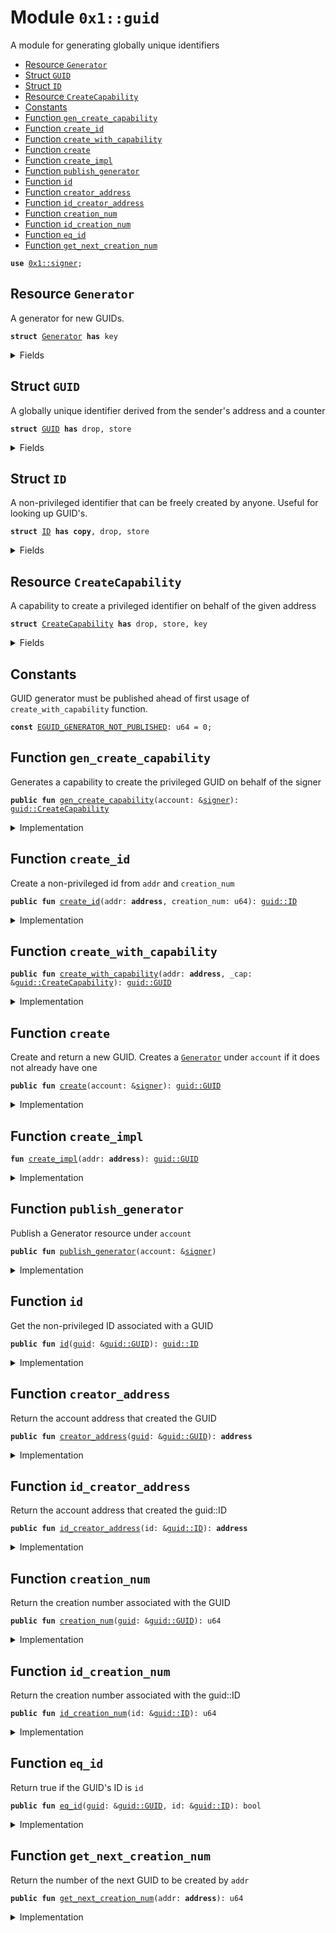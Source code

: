 
<a id="0x1_guid"></a>

# Module `0x1::guid`

A module for generating globally unique identifiers


-  [Resource `Generator`](#0x1_guid_Generator)
-  [Struct `GUID`](#0x1_guid_GUID)
-  [Struct `ID`](#0x1_guid_ID)
-  [Resource `CreateCapability`](#0x1_guid_CreateCapability)
-  [Constants](#@Constants_0)
-  [Function `gen_create_capability`](#0x1_guid_gen_create_capability)
-  [Function `create_id`](#0x1_guid_create_id)
-  [Function `create_with_capability`](#0x1_guid_create_with_capability)
-  [Function `create`](#0x1_guid_create)
-  [Function `create_impl`](#0x1_guid_create_impl)
-  [Function `publish_generator`](#0x1_guid_publish_generator)
-  [Function `id`](#0x1_guid_id)
-  [Function `creator_address`](#0x1_guid_creator_address)
-  [Function `id_creator_address`](#0x1_guid_id_creator_address)
-  [Function `creation_num`](#0x1_guid_creation_num)
-  [Function `id_creation_num`](#0x1_guid_id_creation_num)
-  [Function `eq_id`](#0x1_guid_eq_id)
-  [Function `get_next_creation_num`](#0x1_guid_get_next_creation_num)


<pre><code><b>use</b> <a href="">0x1::signer</a>;
</code></pre>



<a id="0x1_guid_Generator"></a>

## Resource `Generator`

A generator for new GUIDs.


<pre><code><b>struct</b> <a href="guid.md#0x1_guid_Generator">Generator</a> <b>has</b> key
</code></pre>



<details>
<summary>Fields</summary>


<dl>
<dt>
<code>counter: u64</code>
</dt>
<dd>
 A monotonically increasing counter
</dd>
</dl>


</details>

<a id="0x1_guid_GUID"></a>

## Struct `GUID`

A globally unique identifier derived from the sender's address and a counter


<pre><code><b>struct</b> <a href="guid.md#0x1_guid_GUID">GUID</a> <b>has</b> drop, store
</code></pre>



<details>
<summary>Fields</summary>


<dl>
<dt>
<code>id: <a href="guid.md#0x1_guid_ID">guid::ID</a></code>
</dt>
<dd>

</dd>
</dl>


</details>

<a id="0x1_guid_ID"></a>

## Struct `ID`

A non-privileged identifier that can be freely created by anyone. Useful for looking up GUID's.


<pre><code><b>struct</b> <a href="guid.md#0x1_guid_ID">ID</a> <b>has</b> <b>copy</b>, drop, store
</code></pre>



<details>
<summary>Fields</summary>


<dl>
<dt>
<code>creation_num: u64</code>
</dt>
<dd>
 If creation_num is <code>i</code>, this is the <code>i+1</code>th GUID created by <code>addr</code>
</dd>
<dt>
<code>addr: <b>address</b></code>
</dt>
<dd>
 Address that created the GUID
</dd>
</dl>


</details>

<a id="0x1_guid_CreateCapability"></a>

## Resource `CreateCapability`

A capability to create a privileged identifier on behalf of the given address


<pre><code><b>struct</b> <a href="guid.md#0x1_guid_CreateCapability">CreateCapability</a> <b>has</b> drop, store, key
</code></pre>



<details>
<summary>Fields</summary>


<dl>
<dt>
<code>addr: <b>address</b></code>
</dt>
<dd>

</dd>
</dl>


</details>

<a id="@Constants_0"></a>

## Constants


<a id="0x1_guid_EGUID_GENERATOR_NOT_PUBLISHED"></a>

GUID generator must be published ahead of first usage of <code>create_with_capability</code> function.


<pre><code><b>const</b> <a href="guid.md#0x1_guid_EGUID_GENERATOR_NOT_PUBLISHED">EGUID_GENERATOR_NOT_PUBLISHED</a>: u64 = 0;
</code></pre>



<a id="0x1_guid_gen_create_capability"></a>

## Function `gen_create_capability`

Generates a capability to create the privileged GUID on behalf of the signer


<pre><code><b>public</b> <b>fun</b> <a href="guid.md#0x1_guid_gen_create_capability">gen_create_capability</a>(account: &<a href="">signer</a>): <a href="guid.md#0x1_guid_CreateCapability">guid::CreateCapability</a>
</code></pre>



<details>
<summary>Implementation</summary>


<pre><code><b>public</b> <b>fun</b> <a href="guid.md#0x1_guid_gen_create_capability">gen_create_capability</a>(account: &<a href="">signer</a>): <a href="guid.md#0x1_guid_CreateCapability">CreateCapability</a> {
    <b>let</b> addr = <a href="_address_of">signer::address_of</a>(account);
    <b>if</b> (!<b>exists</b>&lt;<a href="guid.md#0x1_guid_Generator">Generator</a>&gt;(addr)) {
        <b>move_to</b>(account, <a href="guid.md#0x1_guid_Generator">Generator</a> { counter: 0 })
    };
    <a href="guid.md#0x1_guid_CreateCapability">CreateCapability</a> { addr }
}
</code></pre>



</details>

<a id="0x1_guid_create_id"></a>

## Function `create_id`

Create a non-privileged id from <code>addr</code> and <code>creation_num</code>


<pre><code><b>public</b> <b>fun</b> <a href="guid.md#0x1_guid_create_id">create_id</a>(addr: <b>address</b>, creation_num: u64): <a href="guid.md#0x1_guid_ID">guid::ID</a>
</code></pre>



<details>
<summary>Implementation</summary>


<pre><code><b>public</b> <b>fun</b> <a href="guid.md#0x1_guid_create_id">create_id</a>(addr: <b>address</b>, creation_num: u64): <a href="guid.md#0x1_guid_ID">ID</a> {
    <a href="guid.md#0x1_guid_ID">ID</a> { creation_num, addr }
}
</code></pre>



</details>

<a id="0x1_guid_create_with_capability"></a>

## Function `create_with_capability`



<pre><code><b>public</b> <b>fun</b> <a href="guid.md#0x1_guid_create_with_capability">create_with_capability</a>(addr: <b>address</b>, _cap: &<a href="guid.md#0x1_guid_CreateCapability">guid::CreateCapability</a>): <a href="guid.md#0x1_guid_GUID">guid::GUID</a>
</code></pre>



<details>
<summary>Implementation</summary>


<pre><code><b>public</b> <b>fun</b> <a href="guid.md#0x1_guid_create_with_capability">create_with_capability</a>(addr: <b>address</b>, _cap: &<a href="guid.md#0x1_guid_CreateCapability">CreateCapability</a>): <a href="guid.md#0x1_guid_GUID">GUID</a> <b>acquires</b> <a href="guid.md#0x1_guid_Generator">Generator</a> {
    <b>assert</b>!(<b>exists</b>&lt;<a href="guid.md#0x1_guid_Generator">Generator</a>&gt;(addr), <a href="guid.md#0x1_guid_EGUID_GENERATOR_NOT_PUBLISHED">EGUID_GENERATOR_NOT_PUBLISHED</a>);
    <a href="guid.md#0x1_guid_create_impl">create_impl</a>(addr)
}
</code></pre>



</details>

<a id="0x1_guid_create"></a>

## Function `create`

Create and return a new GUID. Creates a <code><a href="guid.md#0x1_guid_Generator">Generator</a></code> under <code>account</code>
if it does not already have one


<pre><code><b>public</b> <b>fun</b> <a href="guid.md#0x1_guid_create">create</a>(account: &<a href="">signer</a>): <a href="guid.md#0x1_guid_GUID">guid::GUID</a>
</code></pre>



<details>
<summary>Implementation</summary>


<pre><code><b>public</b> <b>fun</b> <a href="guid.md#0x1_guid_create">create</a>(account: &<a href="">signer</a>): <a href="guid.md#0x1_guid_GUID">GUID</a> <b>acquires</b> <a href="guid.md#0x1_guid_Generator">Generator</a> {
    <b>let</b> addr = <a href="_address_of">signer::address_of</a>(account);
    <b>if</b> (!<b>exists</b>&lt;<a href="guid.md#0x1_guid_Generator">Generator</a>&gt;(addr)) {
        <b>move_to</b>(account, <a href="guid.md#0x1_guid_Generator">Generator</a> { counter: 0 })
    };
    <a href="guid.md#0x1_guid_create_impl">create_impl</a>(addr)
}
</code></pre>



</details>

<a id="0x1_guid_create_impl"></a>

## Function `create_impl`



<pre><code><b>fun</b> <a href="guid.md#0x1_guid_create_impl">create_impl</a>(addr: <b>address</b>): <a href="guid.md#0x1_guid_GUID">guid::GUID</a>
</code></pre>



<details>
<summary>Implementation</summary>


<pre><code><b>fun</b> <a href="guid.md#0x1_guid_create_impl">create_impl</a>(addr: <b>address</b>): <a href="guid.md#0x1_guid_GUID">GUID</a> <b>acquires</b> <a href="guid.md#0x1_guid_Generator">Generator</a> {
    <b>let</b> generator = <b>borrow_global_mut</b>&lt;<a href="guid.md#0x1_guid_Generator">Generator</a>&gt;(addr);
    <b>let</b> creation_num = generator.counter;
    generator.counter = creation_num + 1;
    <a href="guid.md#0x1_guid_GUID">GUID</a> { id: <a href="guid.md#0x1_guid_ID">ID</a> { creation_num, addr } }
}
</code></pre>



</details>

<a id="0x1_guid_publish_generator"></a>

## Function `publish_generator`

Publish a Generator resource under <code>account</code>


<pre><code><b>public</b> <b>fun</b> <a href="guid.md#0x1_guid_publish_generator">publish_generator</a>(account: &<a href="">signer</a>)
</code></pre>



<details>
<summary>Implementation</summary>


<pre><code><b>public</b> <b>fun</b> <a href="guid.md#0x1_guid_publish_generator">publish_generator</a>(account: &<a href="">signer</a>) {
    <b>move_to</b>(account, <a href="guid.md#0x1_guid_Generator">Generator</a> { counter: 0 })
}
</code></pre>



</details>

<a id="0x1_guid_id"></a>

## Function `id`

Get the non-privileged ID associated with a GUID


<pre><code><b>public</b> <b>fun</b> <a href="guid.md#0x1_guid_id">id</a>(<a href="guid.md#0x1_guid">guid</a>: &<a href="guid.md#0x1_guid_GUID">guid::GUID</a>): <a href="guid.md#0x1_guid_ID">guid::ID</a>
</code></pre>



<details>
<summary>Implementation</summary>


<pre><code><b>public</b> <b>fun</b> <a href="guid.md#0x1_guid_id">id</a>(<a href="guid.md#0x1_guid">guid</a>: &<a href="guid.md#0x1_guid_GUID">GUID</a>): <a href="guid.md#0x1_guid_ID">ID</a> {
    *&<a href="guid.md#0x1_guid">guid</a>.id
}
</code></pre>



</details>

<a id="0x1_guid_creator_address"></a>

## Function `creator_address`

Return the account address that created the GUID


<pre><code><b>public</b> <b>fun</b> <a href="guid.md#0x1_guid_creator_address">creator_address</a>(<a href="guid.md#0x1_guid">guid</a>: &<a href="guid.md#0x1_guid_GUID">guid::GUID</a>): <b>address</b>
</code></pre>



<details>
<summary>Implementation</summary>


<pre><code><b>public</b> <b>fun</b> <a href="guid.md#0x1_guid_creator_address">creator_address</a>(<a href="guid.md#0x1_guid">guid</a>: &<a href="guid.md#0x1_guid_GUID">GUID</a>): <b>address</b> {
    <a href="guid.md#0x1_guid">guid</a>.id.addr
}
</code></pre>



</details>

<a id="0x1_guid_id_creator_address"></a>

## Function `id_creator_address`

Return the account address that created the guid::ID


<pre><code><b>public</b> <b>fun</b> <a href="guid.md#0x1_guid_id_creator_address">id_creator_address</a>(id: &<a href="guid.md#0x1_guid_ID">guid::ID</a>): <b>address</b>
</code></pre>



<details>
<summary>Implementation</summary>


<pre><code><b>public</b> <b>fun</b> <a href="guid.md#0x1_guid_id_creator_address">id_creator_address</a>(id: &<a href="guid.md#0x1_guid_ID">ID</a>): <b>address</b> {
    id.addr
}
</code></pre>



</details>

<a id="0x1_guid_creation_num"></a>

## Function `creation_num`

Return the creation number associated with the GUID


<pre><code><b>public</b> <b>fun</b> <a href="guid.md#0x1_guid_creation_num">creation_num</a>(<a href="guid.md#0x1_guid">guid</a>: &<a href="guid.md#0x1_guid_GUID">guid::GUID</a>): u64
</code></pre>



<details>
<summary>Implementation</summary>


<pre><code><b>public</b> <b>fun</b> <a href="guid.md#0x1_guid_creation_num">creation_num</a>(<a href="guid.md#0x1_guid">guid</a>: &<a href="guid.md#0x1_guid_GUID">GUID</a>): u64 {
    <a href="guid.md#0x1_guid">guid</a>.id.creation_num
}
</code></pre>



</details>

<a id="0x1_guid_id_creation_num"></a>

## Function `id_creation_num`

Return the creation number associated with the guid::ID


<pre><code><b>public</b> <b>fun</b> <a href="guid.md#0x1_guid_id_creation_num">id_creation_num</a>(id: &<a href="guid.md#0x1_guid_ID">guid::ID</a>): u64
</code></pre>



<details>
<summary>Implementation</summary>


<pre><code><b>public</b> <b>fun</b> <a href="guid.md#0x1_guid_id_creation_num">id_creation_num</a>(id: &<a href="guid.md#0x1_guid_ID">ID</a>): u64 {
    id.creation_num
}
</code></pre>



</details>

<a id="0x1_guid_eq_id"></a>

## Function `eq_id`

Return true if the GUID's ID is <code>id</code>


<pre><code><b>public</b> <b>fun</b> <a href="guid.md#0x1_guid_eq_id">eq_id</a>(<a href="guid.md#0x1_guid">guid</a>: &<a href="guid.md#0x1_guid_GUID">guid::GUID</a>, id: &<a href="guid.md#0x1_guid_ID">guid::ID</a>): bool
</code></pre>



<details>
<summary>Implementation</summary>


<pre><code><b>public</b> <b>fun</b> <a href="guid.md#0x1_guid_eq_id">eq_id</a>(<a href="guid.md#0x1_guid">guid</a>: &<a href="guid.md#0x1_guid_GUID">GUID</a>, id: &<a href="guid.md#0x1_guid_ID">ID</a>): bool {
    &<a href="guid.md#0x1_guid">guid</a>.id == id
}
</code></pre>



</details>

<a id="0x1_guid_get_next_creation_num"></a>

## Function `get_next_creation_num`

Return the number of the next GUID to be created by <code>addr</code>


<pre><code><b>public</b> <b>fun</b> <a href="guid.md#0x1_guid_get_next_creation_num">get_next_creation_num</a>(addr: <b>address</b>): u64
</code></pre>



<details>
<summary>Implementation</summary>


<pre><code><b>public</b> <b>fun</b> <a href="guid.md#0x1_guid_get_next_creation_num">get_next_creation_num</a>(addr: <b>address</b>): u64 <b>acquires</b> <a href="guid.md#0x1_guid_Generator">Generator</a> {
    <b>if</b> (!<b>exists</b>&lt;<a href="guid.md#0x1_guid_Generator">Generator</a>&gt;(addr)) {
        0
    } <b>else</b> {
        <b>borrow_global</b>&lt;<a href="guid.md#0x1_guid_Generator">Generator</a>&gt;(addr).counter
    }
}
</code></pre>



</details>
